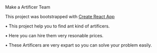 Make a Artificer Team

This project was bootstrapped with [Create React App](https://artificers-site.netlify.app/)

• This project help you to find ant kind of artificers.

• Here you can hire them very resonable prices.

• These Artificers are very expart so you can solve your problem easily.

